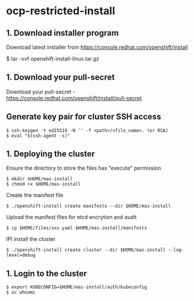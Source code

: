 # ocp-restricted-install


## 1. Download installer program

Download latest installer from https://console.redhat.com/openshift/install

$ tar -xvf openshift-install-linux.tar.gz 

## 1. Download your pull-secret

Download your pull-secret - https://console.redhat.com/openshift/install/pull-secret

## Generate key pair for cluster SSH access

```
$ ssh-keygen -t ed25519 -N '' -f <path>/<file_name>. (or RSA) 
$ eval "$(ssh-agent -s)"
```

## 1. Deploying the cluster

Ensure the directory to store the files has "execute" permission

```
$ mkdir $HOME/mas-install
$ chmod +x $HOME/mas-install
```

Create the manifest file
```
$ ./openshift-install create manifests --dir $HOME/mas-install 
```

Upload the manifest files for etcd encrytion and audit
```
$ cp $HOME/files/xxx.yaml $HOME/mas-install/manifests
```

IPI install the cluster
```
$ ./openshift-install create cluster --dir $HOME/mas-install --log-level=debug

```

## 1. Login to the cluster

```
$ export KUBECONFIG=$HOME/mas-install/auth/kubeconfig
$ oc whoami
```
